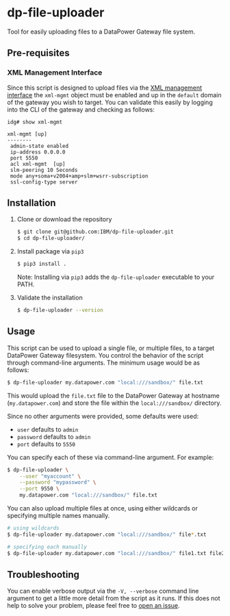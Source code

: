 # dp-file-uploader

Tool for easily uploading files to a DataPower Gateway file system.

## Pre-requisites

### XML Management Interface

Since this script is designed to upload files via the [XML management interface](https://www.ibm.com/support/knowledgecenter/SS9H2Y_7.7.0/com.ibm.dp.doc/networkaccess_xmi.html) the `xml-mgmt` object must be enabled and up in the `default` domain of the gateway you wish to target. You can validate this easily by logging into the CLI of the gateway and checking as follows:

```
idg# show xml-mgmt

xml-mgmt [up]
--------
 admin-state enabled
 ip-address 0.0.0.0
 port 5550
 acl xml-mgmt  [up]
 slm-peering 10 Seconds
 mode any+soma+v2004+amp+slm+wsrr-subscription
 ssl-config-type server
```

## Installation

1. Clone or download the repository

    ```bash
    $ git clone git@github.com:IBM/dp-file-uploader.git
    $ cd dp-file-uploader/
    ```

2. Install package via `pip3`

    ```bash
    $ pip3 install .
    ```

    Note: Installing via `pip3` adds the `dp-file-uploader` executable to your PATH.

3. Validate the installation

    ```bash
    $ dp-file-uploader --version
    ```

## Usage

This script can be used to upload a single file, or multiple files, to a target DataPower Gateway filesystem. You control the behavior of the script through command-line arguments. The minimum usage would be as follows:

```bash
$ dp-file-uploader my.datapower.com "local:///sandbox/" file.txt
```

This would upload the `file.txt` file to the DataPower Gateway at hostname (`my.datapower.com`) and store the file within the `local:///sandbox/` directory.

Since no other arguments were provided, some defaults were used:

- `user` defaults to `admin`
- `password` defaults to `admin`
- `port` defaults to `5550`

You can specify each of these via command-line argument. For example:

```bash
$ dp-file-uploader \
    --user "myaccount" \
    --password "mypassword" \
    --port 9550 \
    my.datapower.com "local:///sandbox/" file.txt
```

You can also upload multiple files at once, using either wildcards or specifying multiple names manually.

```bash
# using wildcards
$ dp-file-uploader my.datapower.com "local:///sandbox/" file*.txt

# specifying each manually
$ dp-file-uploader my.datapower.com "local:///sandbox/" file1.txt file2.txt file3.txt
```

## Troubleshooting

You can enable verbose output via the `-V, --verbose` command line argument to get a little more detail from the script as it runs. If this does not help to solve your problem, please feel free to [open an issue](https://github.com/IBM/dp-file-uploader/issues/new).
